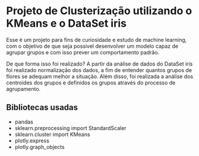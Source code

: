 # Projeto de Clusterização utilizando o KMeans e o DataSet iris

Esse é um projeto para fins de curiosidade e estudo de machine learning, com o objetivo de que seja possível desenvolver um modelo capaz de agrupar grupos e com isso prever um comportamento padrão.

De que forma isso foi realizado? A partir da análise de dados do DataSet iris foi realizado normalização dos dados, a fim de entender quantos grupos de flores se adequam melhor a situação. Além disso, foi realizada a análise dos centroides dos grupos e definidos os grupos através do processo de agrupamento. 

## Bibliotecas usadas 

- pandas
- sklearn.preprocessing import StandardScaler
- sklearn.cluster import KMeans
- plotly.express
- plotly.graph_objects 
     